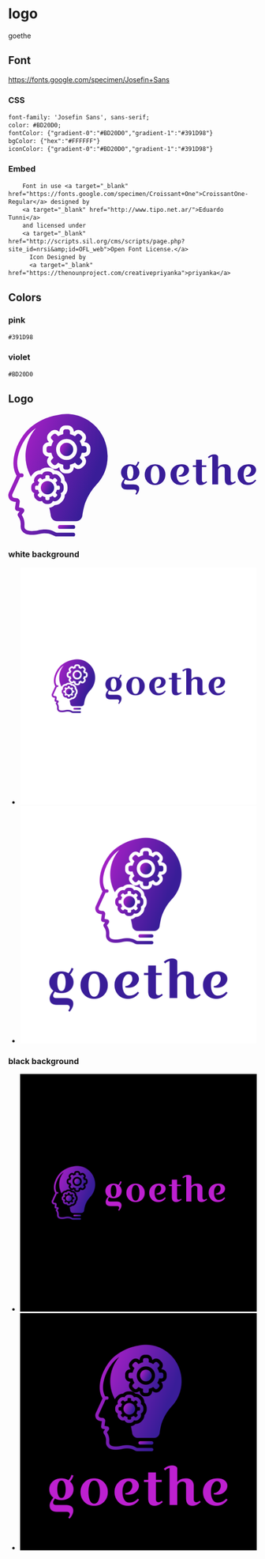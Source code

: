 # logo
goethe 


## Font
https://fonts.google.com/specimen/Josefin+Sans

### CSS
    
    font-family: 'Josefin Sans', sans-serif;
    color: #BD20D0;
    fontColor: {"gradient-0":"#BD20D0","gradient-1":"#391D98"}
    bgColor: {"hex":"#FFFFFF"}
    iconColor: {"gradient-0":"#BD20D0","gradient-1":"#391D98"}

### Embed
    
  
        Font in use <a target="_blank" href="https://fonts.google.com/specimen/Croissant+One">CroissantOne-Regular</a> designed by
        <a target="_blank" href="http://www.tipo.net.ar/">Eduardo Tunni</a>
        and licensed under
        <a target="_blank" href="http://scripts.sil.org/cms/scripts/page.php?site_id=nrsi&amp;id=OFL_web">Open Font License.</a>
          Icon Designed by
          <a target="_blank" href="https://thenounproject.com/creativepriyanka">priyanka</a>
          
## Colors

### pink
    
    #391D98

### violet

    #BD20D0
    
## Logo

<svg data-v-423bf9ae="" xmlns="http://www.w3.org/2000/svg" viewBox="0 0 370 183" class="iconLeft"><!----><!----><!----><g data-v-423bf9ae="" id="162a7722-3448-44ea-b347-a45da0cf1135" fill="#391D98" transform="matrix(4.161473751068115,0,0,4.161473751068115,163.24017333984375,43.20591735839844)"><path d="M5.87 16.84L5.87 16.84L3.28 16.84L3.28 16.84Q1.22 16.84 1.22 15.12L1.22 15.12L1.22 15.12Q1.22 14.18 2.25 13.01L2.25 13.01L2.25 13.01Q1.12 12.18 1.12 10.72L1.12 10.72L1.12 10.72Q1.12 9.48 2.03 8.63L2.03 8.63L2.03 8.63Q2.94 7.78 4.41 7.78L4.41 7.78L4.41 7.78Q5.47 7.78 6.30 8.27L6.30 8.27L6.30 8.27Q6.90 7.73 7.13 6.85L7.13 6.85L7.67 6.99L7.67 6.99Q7.42 7.97 6.75 8.61L6.75 8.61L6.75 8.61Q7.70 9.48 7.70 10.72L7.70 10.72L7.70 10.72Q7.70 11.97 6.79 12.82L6.79 12.82L6.79 12.82Q5.88 13.66 4.41 13.66L4.41 13.66L4.41 13.66Q3.40 13.66 2.66 13.26L2.66 13.26L2.66 13.26Q2.17 13.94 2.17 14.29L2.17 14.29L2.17 14.29Q2.17 14.99 2.98 14.99L2.98 14.99L5.57 14.99L5.57 14.99Q7.63 14.99 7.63 16.51L7.63 16.51L7.63 16.51Q7.63 17.58 6.61 18.70L6.61 18.70L6.27 18.38L6.27 18.38Q6.68 17.89 6.68 17.55L6.68 17.55L6.68 17.55Q6.68 17.21 6.46 17.02L6.46 17.02L6.46 17.02Q6.24 16.84 5.87 16.84ZM3.58 9.03L3.58 9.03L3.58 9.03Q3.29 9.69 3.29 10.72L3.29 10.72L3.29 10.72Q3.29 11.76 3.58 12.42L3.58 12.42L3.58 12.42Q3.86 13.08 4.42 13.08L4.42 13.08L4.42 13.08Q4.98 13.08 5.27 12.42L5.27 12.42L5.27 12.42Q5.56 11.76 5.56 10.72L5.56 10.72L5.56 10.72Q5.56 9.69 5.27 9.03L5.27 9.03L5.27 9.03Q4.98 8.37 4.42 8.37L4.42 8.37L4.42 8.37Q3.86 8.37 3.58 9.03ZM10.62 14.13L10.62 14.13L10.62 14.13Q9.59 13.06 9.59 11.49L9.59 11.49L9.59 11.49Q9.59 9.93 10.62 8.86L10.62 8.86L10.62 8.86Q11.65 7.78 13.30 7.78L13.30 7.78L13.30 7.78Q14.95 7.78 15.98 8.86L15.98 8.86L15.98 8.86Q17.01 9.93 17.01 11.49L17.01 11.49L17.01 11.49Q17.01 13.06 15.98 14.13L15.98 14.13L15.98 14.13Q14.95 15.20 13.30 15.20L13.30 15.20L13.30 15.20Q11.65 15.20 10.62 14.13ZM12.15 9.25L12.15 9.25L12.15 9.25Q11.76 10.12 11.76 11.49L11.76 11.49L11.76 11.49Q11.76 12.87 12.15 13.74L12.15 13.74L12.15 13.74Q12.54 14.62 13.31 14.62L13.31 14.62L13.31 14.62Q14.08 14.62 14.48 13.74L14.48 13.74L14.48 13.74Q14.87 12.87 14.87 11.49L14.87 11.49L14.87 11.49Q14.87 10.12 14.48 9.25L14.48 9.25L14.48 9.25Q14.08 8.37 13.31 8.37L13.31 8.37L13.31 8.37Q12.54 8.37 12.15 9.25ZM21.76 11.76L21.76 11.76Q22.67 11.68 23.16 11.07L23.16 11.07L23.16 11.07Q23.66 10.46 23.66 9.84L23.66 9.84L23.66 9.84Q23.66 9.21 23.39 8.88L23.39 8.88L23.39 8.88Q23.11 8.54 22.56 8.54L22.56 8.54L22.56 8.54Q22.01 8.54 21.50 9.32L21.50 9.32L21.50 9.32Q21 10.11 21 11.42L21 11.42L21 11.42Q21 12.74 21.48 13.54L21.48 13.54L21.48 13.54Q21.95 14.34 22.83 14.34L22.83 14.34L22.83 14.34Q24.18 14.34 25.12 13.29L25.12 13.29L25.51 13.54L25.51 13.54Q25.03 14.29 24.25 14.75L24.25 14.75L24.25 14.75Q23.46 15.20 22.48 15.20L22.48 15.20L22.48 15.20Q20.82 15.20 19.82 14.11L19.82 14.11L19.82 14.11Q18.83 13.01 18.83 11.45L18.83 11.45L18.83 11.45Q18.83 9.90 19.89 8.84L19.89 8.84L19.89 8.84Q20.94 7.78 22.82 7.78L22.82 7.78L22.82 7.78Q24.05 7.78 24.75 8.36L24.75 8.36L24.75 8.36Q25.45 8.93 25.45 9.81L25.45 9.81L25.45 9.81Q25.45 10.70 24.68 11.45L24.68 11.45L24.68 11.45Q23.90 12.19 22.62 12.19L22.62 12.19L22.62 12.19Q22.19 12.19 21.78 12.10L21.78 12.10L21.76 11.76ZM27.97 8.76L26.82 8.76L26.82 8.19L27.97 8.19L27.97 6.17L30.07 6.17L30.07 8.19L31.65 8.19L31.65 8.76L30.07 8.76L30.07 13.44L30.07 13.44Q30.07 13.82 30.25 14.04L30.25 14.04L30.25 14.04Q30.44 14.25 30.81 14.25L30.81 14.25L30.81 14.25Q31.19 14.25 31.68 13.85L31.68 13.85L31.93 14.18L31.93 14.18Q30.81 15.20 29.69 15.20L29.69 15.20L29.69 15.20Q27.97 15.20 27.97 13.15L27.97 13.15L27.97 8.76ZM35.87 5.14L35.87 5.14L35.87 8.74L35.87 8.74Q36.36 8.20 36.92 7.99L36.92 7.99L36.92 7.99Q37.49 7.78 38.37 7.78L38.37 7.78L38.37 7.78Q39.24 7.78 39.80 8.34L39.80 8.34L39.80 8.34Q40.35 8.89 40.35 9.84L40.35 9.84L40.35 13.44L40.35 13.44Q40.35 13.82 40.53 14.04L40.53 14.04L40.53 14.04Q40.71 14.25 41.09 14.25L41.09 14.25L41.09 14.25Q41.47 14.25 41.96 13.85L41.96 13.85L42.21 14.18L42.21 14.18Q41.09 15.20 39.97 15.20L39.97 15.20L39.97 15.20Q38.25 15.20 38.25 13.15L38.25 13.15L38.25 9.55L38.25 9.55Q38.25 9.11 37.98 8.88L37.98 8.88L37.98 8.88Q37.72 8.64 37.24 8.64L37.24 8.64L37.24 8.64Q36.76 8.64 36.32 9.03L36.32 9.03L36.32 9.03Q35.87 9.42 35.87 10.05L35.87 10.05L35.87 14.99L33.77 14.99L33.77 4.96L33.77 4.96Q33.00 5.15 32.59 5.64L32.59 5.64L32.21 5.21L32.21 5.21Q32.62 4.79 33.24 4.54L33.24 4.54L33.24 4.54Q33.87 4.28 34.48 4.28L34.48 4.28L34.48 4.28Q35.08 4.28 35.48 4.53L35.48 4.53L35.48 4.53Q35.87 4.77 35.87 5.14ZM45.77 11.76L45.77 11.76Q46.68 11.68 47.17 11.07L47.17 11.07L47.17 11.07Q47.67 10.46 47.67 9.84L47.67 9.84L47.67 9.84Q47.67 9.21 47.40 8.88L47.40 8.88L47.40 8.88Q47.12 8.54 46.57 8.54L46.57 8.54L46.57 8.54Q46.02 8.54 45.51 9.32L45.51 9.32L45.51 9.32Q45.01 10.11 45.01 11.42L45.01 11.42L45.01 11.42Q45.01 12.74 45.49 13.54L45.49 13.54L45.49 13.54Q45.96 14.34 46.84 14.34L46.84 14.34L46.84 14.34Q48.19 14.34 49.13 13.29L49.13 13.29L49.52 13.54L49.52 13.54Q49.04 14.29 48.26 14.75L48.26 14.75L48.26 14.75Q47.47 15.20 46.49 15.20L46.49 15.20L46.49 15.20Q44.83 15.20 43.83 14.11L43.83 14.11L43.83 14.11Q42.84 13.01 42.84 11.45L42.84 11.45L42.84 11.45Q42.84 9.90 43.90 8.84L43.90 8.84L43.90 8.84Q44.95 7.78 46.83 7.78L46.83 7.78L46.83 7.78Q48.06 7.78 48.76 8.36L48.76 8.36L48.76 8.36Q49.46 8.93 49.46 9.81L49.46 9.81L49.46 9.81Q49.46 10.70 48.69 11.45L48.69 11.45L48.69 11.45Q47.91 12.19 46.63 12.19L46.63 12.19L46.63 12.19Q46.20 12.19 45.79 12.10L45.79 12.10L45.77 11.76Z"></path></g><defs data-v-423bf9ae=""><linearGradient data-v-423bf9ae="" gradientTransform="rotate(25)" id="2494fb29-4431-412f-ad3a-30334b1d7269" x1="0%" y1="0%" x2="100%" y2="0%"><stop data-v-423bf9ae="" offset="0%" style="stop-color: rgb(189, 32, 208); stop-opacity: 1;"></stop><stop data-v-423bf9ae="" offset="100%" style="stop-color: rgb(57, 29, 152); stop-opacity: 1;"></stop></linearGradient></defs><g data-v-423bf9ae="" id="c4f5b42e-1236-4961-adc7-26a5d7217d9e" transform="matrix(1.4222222566604614,0,0,1.4222222566604614,-17.021095275878906,0.9777755737304688)" stroke="none" fill="url(#2494fb29-4431-412f-ad3a-30334b1d7269)"><path d="M66 116a2 2 0 0 0 0 4h14a2 2 0 0 0 0-4z"></path><circle cx="73" cy="37" r="7"></circle><path d="M89.52 106.13c.64-4.31 1.91-10.64 3.41-14.28a57.523 57.523 0 0 1 11.14-17.77A44.066 44.066 0 0 0 116 43.8C116 19.65 96.71 0 73 0a42.206 42.206 0 0 0-9.66 1.13A60.448 60.448 0 0 0 34.6 14.5c-11.71 9.99-23 34.31-14.04 49.67a.564.564 0 0 1 .05.5l-8.2 17.94a1.801 1.801 0 0 0-.08.21 7.217 7.217 0 0 0 .84 6.08c1.33 1.85 3.6 2.84 6.77 2.95l-.92 6.32a2.539 2.539 0 0 0-.01.39 2.972 2.972 0 0 0 .73 1.79 2.63 2.63 0 0 0 1.69.87l2.36.43-1.52 2.01a1.654 1.654 0 0 0-.22.36 2.845 2.845 0 0 0 .13 2.63l1.47 2.51a13.086 13.086 0 0 1 1.3 5.77l-.06 2.47a8.172 8.172 0 0 0 5.19 7.71c3.41 1.37 8.15 1.46 14.07.26a1.243 1.243 0 0 0 .16-.04c.08-.02 8.51-2.37 14.59 1.41a8.165 8.165 0 0 0 4.29 1.26H80a1.985 1.985 0 1 0 0-3.97H63.19a4.208 4.208 0 0 1-2.17-.65c-7.29-4.54-16.67-2.17-17.74-1.88-6.35 1.27-9.87.67-11.7-.07a4.22 4.22 0 0 1-2.69-3.96l.06-2.47a17.022 17.022 0 0 0-1.84-7.84l-1.09-1.85 2.22-2.93a1.93 1.93 0 0 0 .22-.36 2.853 2.853 0 0 0-.97-3.54 1.905 1.905 0 0 0-.79-.33l-3.54-.65.82-5.65a2.546 2.546 0 0 0 .02-.39 3.513 3.513 0 0 0-3.73-3.57c-1.34-.03-3.1-.27-3.84-1.28a3.31 3.31 0 0 1-.31-2.51l8.15-17.82c.04-.09.06-.19.1-.28H26a2 2 0 0 0 0-4h-2c-.02 0-.04.01-.06.01-7.65-13.43 2.88-35.64 13.26-44.51 1.19-1.01 2.46-1.96 3.77-2.88a44.352 44.352 0 0 0-5.3 50.9 6.602 6.602 0 0 1 .38-.75c0-.01.01-.02.01-.03a4.67 4.67 0 0 1 .3-.47 1.527 1.527 0 0 1 .17-.27.442.442 0 0 1 .08-.11 9.324 9.324 0 0 1 1.03-1.23l1.02-1.02a9.602 9.602 0 0 1 6.73-2.8h.09a9.54 9.54 0 0 1 6.8-2.84h1.44a9.54 9.54 0 0 1 6.8 2.84h.09a9.584 9.584 0 0 1 6.73 2.8l1.02 1.02a9.535 9.535 0 0 1 2.8 6.82 9.54 9.54 0 0 1 2.84 6.8v1.44a9.54 9.54 0 0 1-2.84 6.8 9.535 9.535 0 0 1-2.8 6.82l-1.02 1.02a9.62 9.62 0 0 1-6.73 2.8h-.09a9.506 9.506 0 0 1-5.59 2.75.037.037 0 0 1-.03.01 97.33 97.33 0 0 1 1.58 8.21 6.71 6.71 0 0 0 6.6 5.87h19.84a6.71 6.71 0 0 0 6.6-5.87zm-8.46-50.46c-.19.08-.37.16-.56.23v.03A6.21 6.21 0 0 1 74.17 62h-2.33a6.212 6.212 0 0 1-6.34-6.07v-.03c-.19-.07-.37-.15-.56-.23l-.02.02a5.944 5.944 0 0 1-4.22 1.73 6.543 6.543 0 0 1-4.56-1.92l-1.64-1.64a6.545 6.545 0 0 1-1.91-4.19 6.02 6.02 0 0 1 1.72-4.59l.02-.02c-.08-.19-.15-.37-.23-.56h-.03A6.21 6.21 0 0 1 48 38.17v-2.34a6.21 6.21 0 0 1 6.07-6.33h.03c.08-.19.15-.37.23-.56l-.02-.02a5.998 5.998 0 0 1-1.72-4.58 6.522 6.522 0 0 1 1.91-4.19l1.65-1.65a6.501 6.501 0 0 1 4.55-1.92 5.895 5.895 0 0 1 4.22 1.74l.02.01c.19-.08.37-.15.56-.23v-.03A6.212 6.212 0 0 1 71.84 12h2.33a6.21 6.21 0 0 1 6.33 6.07v.03c.19.08.38.15.56.23l.02-.01a5.895 5.895 0 0 1 4.22-1.74 6.466 6.466 0 0 1 4.55 1.92l1.66 1.65a6.227 6.227 0 0 1 .18 8.77l-.02.02c.08.19.16.37.23.56h.02A6.218 6.218 0 0 1 98 35.83v2.34a6.218 6.218 0 0 1-6.08 6.33h-.02c-.07.19-.15.38-.23.56l.02.02a6.218 6.218 0 0 1-.19 8.77l-1.65 1.65a6.466 6.466 0 0 1-4.55 1.92 5.961 5.961 0 0 1-4.22-1.73z"></path><path d="M87.02 52.68l1.66-1.66a2.217 2.217 0 0 0 .18-3.11l-2.1-2.11a16.323 16.323 0 0 0 2.19-5.3h2.97A2.213 2.213 0 0 0 94 38.17v-2.34a2.213 2.213 0 0 0-2.08-2.33h-2.97a16.323 16.323 0 0 0-2.19-5.3l2.1-2.11a2.217 2.217 0 0 0-.18-3.11l-1.66-1.65a2.427 2.427 0 0 0-1.72-.75 1.95 1.95 0 0 0-1.39.56l-2.11 2.11a16.037 16.037 0 0 0-5.3-2.2v-2.98A2.212 2.212 0 0 0 74.17 16h-2.33a2.215 2.215 0 0 0-2.34 2.07v2.98a16.126 16.126 0 0 0-5.3 2.2l-2.11-2.11a1.95 1.95 0 0 0-1.39-.56 2.427 2.427 0 0 0-1.72.75l-1.65 1.65a2.2 2.2 0 0 0-.19 3.11l2.11 2.11a16.125 16.125 0 0 0-2.2 5.3h-2.98A2.212 2.212 0 0 0 52 35.83v2.34a2.212 2.212 0 0 0 2.07 2.33h2.98a16.126 16.126 0 0 0 2.2 5.3l-2.11 2.11a2.2 2.2 0 0 0 .19 3.11l1.65 1.66a2.457 2.457 0 0 0 1.72.74 1.95 1.95 0 0 0 1.39-.56l2.11-2.11a16.128 16.128 0 0 0 5.3 2.2v2.98A2.215 2.215 0 0 0 71.84 58h2.33a2.212 2.212 0 0 0 2.33-2.07v-2.98a16.04 16.04 0 0 0 5.3-2.2l2.11 2.11a1.95 1.95 0 0 0 1.39.56 2.457 2.457 0 0 0 1.72-.74zM73 48a11 11 0 1 1 11-11 11 11 0 0 1-11 11zM38.85 84.93a5.526 5.526 0 0 0 1.62 3.59l1.02 1.01a5.556 5.556 0 0 0 3.9 1.63 5.413 5.413 0 0 0 1.89-.34 5.46 5.46 0 0 0 5 3.18h1.44a5.452 5.452 0 0 0 5-3.19 5.2 5.2 0 0 0 1.89.35 5.556 5.556 0 0 0 3.9-1.63l1.02-1.02a5.468 5.468 0 0 0 1.28-5.79 5.468 5.468 0 0 0 3.19-5v-1.44a5.452 5.452 0 0 0-3.19-5 5.468 5.468 0 0 0-1.28-5.79l-1.02-1.02a5.52 5.52 0 0 0-3.9-1.63 5.199 5.199 0 0 0-1.89.35 5.452 5.452 0 0 0-5-3.19h-1.44a5.452 5.452 0 0 0-5 3.19 5.199 5.199 0 0 0-1.89-.35 5.556 5.556 0 0 0-3.9 1.63l-1.02 1.02a5.48 5.48 0 0 0-1.62 3.58 5.159 5.159 0 0 0 .34 2.21 5.452 5.452 0 0 0-3.19 5v1.44a5.452 5.452 0 0 0 3.19 5 5.159 5.159 0 0 0-.34 2.21zM40 76.28a1.371 1.371 0 0 1 1.28-1.45h1.84a10.015 10.015 0 0 1 1.37-3.28l-1.31-1.3a1.369 1.369 0 0 1 .12-1.93l1.02-1.02a1.487 1.487 0 0 1 1.07-.46 1.2 1.2 0 0 1 .86.34l1.3 1.31a9.786 9.786 0 0 1 3.28-1.36v-1.85A1.371 1.371 0 0 1 52.28 64h1.44a1.371 1.371 0 0 1 1.45 1.28v1.85a9.786 9.786 0 0 1 3.28 1.36l1.3-1.31a1.2 1.2 0 0 1 .86-.34 1.487 1.487 0 0 1 1.07.46l1.02 1.02a1.369 1.369 0 0 1 .12 1.93l-1.3 1.3a10.215 10.215 0 0 1 1.36 3.28h1.84A1.378 1.378 0 0 1 66 76.28v1.44a1.378 1.378 0 0 1-1.28 1.45h-1.84a10.216 10.216 0 0 1-1.36 3.28l1.3 1.3a1.369 1.369 0 0 1-.12 1.93l-1.02 1.02a1.487 1.487 0 0 1-1.07.46 1.2 1.2 0 0 1-.86-.34l-1.3-1.31a10.017 10.017 0 0 1-3.28 1.37v1.84A1.378 1.378 0 0 1 53.72 90h-1.44a1.378 1.378 0 0 1-1.45-1.28v-1.84a10.017 10.017 0 0 1-3.28-1.37l-1.3 1.31a1.2 1.2 0 0 1-.86.34 1.487 1.487 0 0 1-1.07-.46l-1.02-1.02a1.369 1.369 0 0 1-.12-1.93l1.31-1.3a10.016 10.016 0 0 1-1.37-3.28h-1.84A1.371 1.371 0 0 1 40 77.72z"></path><circle cx="53" cy="77" r="7"></circle></g><!----></svg>


### white background

+ ![goethe.png](1/default.png)
+ ![goethe.png](2/default.png)


### black background

+ ![goethe.png](3/default.png)
+ ![goethe.png](4/default.png)

